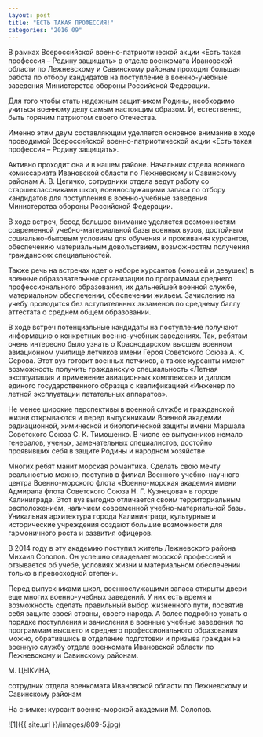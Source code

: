 ```yaml
---
layout: post
title: "ЕСТЬ ТАКАЯ ПРОФЕССИЯ!"
categories: "2016 09"
---
```


В рамках Всероссийской военно-патриотической акции «Есть такая профессия – Родину защищать» в отделе военкомата Ивановской области по Лежневскому и Савинскому районам проходит большая работа по отбору кандидатов на поступление в военно-учебные заведения Министерства обороны Российской Федерации.

Для того чтобы стать надежным защитником Родины, необходимо учиться военному делу самым настоящим образом. И, естественно, быть горячим патриотом своего Отечества.

Именно этим двум составляющим уделяется основное внимание в ходе проводимой Всероссийской военно-патриотической акции «Есть такая профессия – Родину защищать».

Активно проходит она и в нашем районе. Начальник отдела военного комиссариата Ивановской области по Лежневскому и Савинскому районам А. В. Цегичко, сотрудники отдела ведут работу со старшеклассниками школ, военнослужащими запаса по отбору кандидатов для поступления в военно-учебные заведения Министерства обороны Российской Федерации.

В ходе встреч, бесед большое внимание уделяется возможностям современной учебно-материальной базы военных вузов, достойным социально-бытовым условиям для обучения и проживания курсантов, обеспечению материальным довольствием, возможностям получения гражданских специальностей.

Также речь на встречах идет о наборе курсантов (юношей и девушек) в военные образовательные организации по программам среднего профессионального образования, их дальнейшей военной службе, материальном обеспечении, обеспечении жильем. Зачисление на учебу проводится без вступительных экзаменов по среднему баллу аттестата о среднем общем образовании.

В ходе встреч потенциальные кандидаты на поступление получают информацию о конкретных военно-учебных заведениях. Так, ребятам очень интересно было узнать о Краснодарском высшем военном авиационном училище летчиков имени Героя Советского Союза А. К. Серова. Этот вуз готовит военных летчиков, а также курсанты имеют возможность получить гражданскую специальность «Летная эксплуатация и применение авиационных комплексов» и диплом единого государственного образца с квалификацией «Инженер по летной эксплуатации летательных аппаратов».

Не менее широкие перспективы в военной службе и гражданской жизни открываются и перед выпускниками Военной академии радиационной, химической и биологической защиты имени Маршала Советского Союза С. К. Тимошенко. В числе ее выпускников немало генералов, ученых, замечательных специалистов, достойно проявивших себя в защите Родины и народном хозяйстве.

Многих ребят манит морская романтика. Сделать свою мечту реальностью можно, поступив в филиал Военного учебно-научного центра Военно-морского флота «Военно-морская академия имени Адмирала флота Советского Союза Н. Г. Кузнецова» в городе Калиниграде. Этот вуз выгодно отличается своим территориальным расположением, наличием современной учебно-материальной базы. Уникальная архитектура города Калининграда, культурные и исторические учреждения создают большие возможности для гармоничного роста и развития офицеров.

В 2014 году в эту академию поступил житель Лежневского района Михаил Солопов. Он успешно овладевает морской профессией и отзывается об учебе, условиях жизни и материальном обеспечении только в превосходной степени.

Перед выпускниками школ, военнослужащими запаса открыты двери еще многих военно-учебных заведений. У них есть время и возможность сделать правильный выбор жизненного пути, посвятив себя защите своей страны, своего народа. А более подробно узнать о порядке поступления и зачисления в военные учебные заведения по программам высшего и среднего профессионального образования можно, обратившись в отделение подготовки и призыва граждан на военную службу отдела военкомата Ивановской области по Лежневскому и Савинскому районам.

М. ЦЫКИНА,

сотрудник отдела военкомата Ивановской области по Лежневскому и Савинскому районам

На снимке: курсант военно-морской академии М. Солопов.

![1]({{ site.url }}/images/809-5.jpg)
